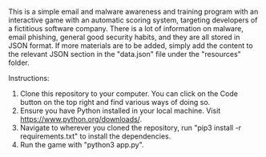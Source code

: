 This is a simple email and malware awareness and training program with an interactive game with an automatic scoring system, targeting developers of a fictitious software company. There is a lot of information on malware, email phishing, general good security habits, and they are all stored in JSON format. If more materials are to be added, simply add the content to the relevant JSON section in the "data.json" file under the "resources" folder.

Instructions:
1. Clone this repository to your computer. You can click on the Code button on the top right and find various ways of doing so.
2. Ensure you have Python installed in your local machine. Visit https://www.python.org/downloads/.
3. Navigate to wherever you cloned the repository, run "pip3 install -r requirements.txt" to install the dependencies.
4. Run the game with "python3 app.py".

